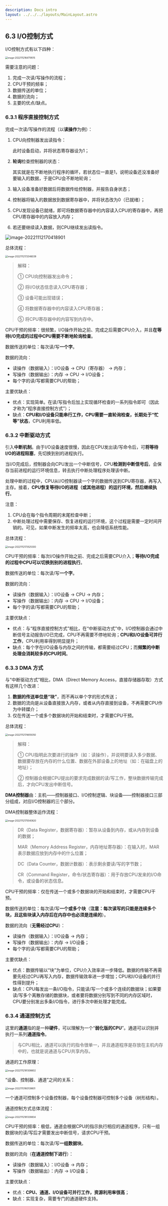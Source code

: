 ```yaml
---
description: Docs intro
layout: ../../../layouts/MainLayout.astro
---
```


## 6.3 I/O控制方式

I/O控制方式有以下四种：

<img src="https://images.drshw.tech/images/notes/image-20221112164719515.png" alt="image-20221112164719515" style="zoom:50%;" />

需要注意的问题：

1. 完成一次读/写操作的流程；
2. CPU干预的频率；
3. 数据传送的单位；
4. 数据的流向；
5. 主要的优点/缺点。

### 6.3.1 程序直接控制方式

完成一次读/写操作的流程（以**读操作**为例）：

1. CPU向控制器发出读指令：

   此时设备启动，并将状态寄存器设为1；

2. **轮询**检查控制器的状态：

   其实就是在不断地执行程序的循环，若状态位一直是1，说明设备还没准备好要输入的数据，于是CPU会不断地轮询；

3. 输入设备准备好数据后将数据传给控制器，并报告自身状态；

4. 控制器将输入的数据放到数据寄存器中，并将状态改为0（已就绪）；

5. CPU发现设备已就绪，即可将数据寄存器中的内容读入CPU的寄存器中，再把CPU寄存器中的内容放入内存；

6. 若还要继续读入数据，则CPU继续发出读指令。

![image-20221112170418901](https://images.drshw.tech/images/notes/image-20221112170418901.png)

总体流程：

<img src="https://images.drshw.tech/images/notes/image-20221112172046039.png" alt="image-20221112172046039" style="zoom:50%;" />

> 解释：
>
> ① CPU向控制器发出命令；
>
> ② 将I/O状态信息读入CPU寄存器；
>
> ③ 设备可能出现错误；
>
> ④ 将数据寄存器中的内容读入CPU寄存器；
>
> ⑤ 将CPU寄存器中的内容写到内存中。

CPU干预的频率：很频繁，I/O操作开始之前、完成之后需要CPU介入，并且**在等待I/O完成的过程中CPU需要不断地轮询检查**。

数据传送的单位：每次读/写**一个字**。

数据的流向：

+ 读操作（数据输入）：I/O设备 → CPU（寄存器） → 内存；
+ 写操作（数据输出）：内存 → CPU → I/O设备；
+ 每个字的读/写都需要CPU的帮助；

主要优缺点：

+ 优点：实现简单。在读/写指令后加上实现循环检查的一系列指令即可（因此才称为“程序直接控制方式”）；
+ 缺点：**CPU和I/O设备只能串行工作，CPU需要一直轮询检查，长期处于“忙等”状态**，CPU利用率低。

### 6.3.2 中断驱动方式

引入**中断机制**。由于I/O设备速度很慢，因此在CPU发出读/写命令后，可**将等待I/O的进程阻塞**，先切换到别的进程执行。

当I/O完成后，控制器会向CPU发出一个中断信号，CPU**检测到中断信号后**，会保存当前进程的运行环境信息，转去执行中断处理程序处理该中断。

处理中断的过程中，CPU从I/O控制器读一个字的数据传送到CPU寄存器，再写入主存。接着，**CPU恢复等待I/O的进程（或其他进程）的运行环境，然后继续执行**。

注意： 

1. CPU会在每个指令周期的末尾检查中断；
2. 中断处理过程中需要保存、恢复进程的运行环境，这个过程是需要一定时间开销的。可见，如果中断发生的频率太高，也会降低系统性能。

总体流程：

<img src="https://images.drshw.tech/images/notes/image-20221112173525300.png" alt="image-20221112173525300" style="zoom:50%;" />

CPU干预的频率：每次I/O操作开始之前、完成之后需要CPU介入；**等待I/O完成的过程中CPU可以切换到别的进程执行**。

数据传送的单位：每次读/写**一个字**。

数据的流向：

+ 读操作（数据输入）：I/O设备 → CPU → 内存；
+ 写操作（数据输出）：内存 → CPU → I/O设备；
+ 每个字的读/写都需要CPU的帮助；

主要优缺点：

+ 优点：与“程序直接控制方式”相比，在“中断驱动方式”中，I/O控制器会通过中断信号主动报告I/O已完成，CPU不再需要不停地轮询；**CPU和I/O设备可并行工作**，CPU利用率得到明显提升；
+ 缺点：每个字在I/O设备与内存之间的传输，都需要经过CPU；而**频繁的中断处理会消耗较多的CPU时间**。

### 6.3.3 DMA 方式

与“中断驱动方式”相比，DMA（Direct Memory Access，直接存储器存取）方式有这样几个改进：

1. **数据的传送单位是“块”**，而不再以单个字的形式传送；
2. 数据的流向是从设备直接放入内存，或者从内存直接到设备，不再需要CPU作为中转媒介；
3. 仅在传送一个或多个数据块的开始和结束时，才需要CPU干预。

总体流程：

<img src="https://images.drshw.tech/images/notes/image-20221112174655050.png" alt="image-20221112174655050" style="zoom:50%;" />

> 解释：
>
> ① CPU指明此次要进行的操作（如：读操作），并说明要读入多少数据、数据要存放在内存的什么位置、数据在外部设备上的地址（如：在磁盘上的地址）；
>
> ② 控制器会根据CPU提出的要求完成数据的读/写工作，整块数据传输完成后，才向CPU发出中断信号。

**DMA控制器**由：主机——控制器接口、I/O控制逻辑、块设备——控制器接口三部分组成，对应I/O控制器的三个部分。

DMA控制器整体运作流程：

<img src="https://images.drshw.tech/images/notes/image-20221112175540820.png" alt="image-20221112175540820" style="zoom:50%;" />

> DR（Data Register，数据寄存器）：暂存从设备到内存，或从内存到设备的数据；
>
> MAR（Memory Address Register，内存地址寄存器）：在输入时，MAR 表示数据应放到内存中的什么位置；
>
> DC（Data Counter，数据计数器）：表示剩余要读/写的字节数；
>
> CR（Command Register，命令/状态寄存器）：用于存放CPU发来的I/O命令，或设备的状态信息。

CPU干预的频率：仅在传送一个或多个数据块的开始和结束时，才需要CPU干预。

数据传送的单位：每次读/写**一个或多个块**（**注意：每次读写的只能是连续多个块，且这些块读入内存后在内存中也必须是连续的**）。

数据的流向（**无需经过CPU**）：

+ 读操作（数据输入）：I/O设备 → 内存；
+ 写操作（数据输出）：内存 → I/O设备；
+ 每个字的读/写都需要CPU的帮助；

主要优缺点：

+ 优点：数据传输以“块”为单位，CPU介入效率进一步降低。数据的传输不再需要先经过CPU再写入内存，数据传输效率进一步增加；CPU和I/O设备的并行性得到提升；
+ 缺点：CPU每发出一条I/O指令，只能读/写一个或多个连续的数据块；如果要读/写多个离散存储的数据块，或者要将数据分别写到不同的内存区域时，CPU要分别发出多条I/O指令，进行多次中断处理才能完成。

### 6.3.4 通道控制方式

这里的**通道**指的是一种**硬件**，可以理解为一个“**弱化版的CPU**”。通道可以识别并执行一系列**通道指令**。

> 与CPU相比，通道可以执行的指令很单一，并且通道程序是存放在主机内存中的，也就是说通道与CPU共享内存。

通道的工作原理：

<img src="https://images.drshw.tech/images/notes/image-20221112181306602.png" alt="image-20221112181306602" style="zoom:50%;" />

“设备、控制器、通道”之间的关系：

<img src="https://images.drshw.tech/images/notes/image-20221113160139801.png" alt="image-20221113160139801" style="zoom:50%;" />

一个通道可控制多个设备控制器，每个设备控制器可控制多个设备（树形结构）。

通道控制方式总体流程：

<img src="https://images.drshw.tech/images/notes/image-20221112181339834.png" alt="image-20221112181339834" style="zoom:50%;" />

CPU干预的频率：极低，通道会根据CPU的指示执行相应的通道程序，只有一组数据块的读/写后才需要发出中断信号，请求CPU干预。

数据传送的单位：每次读/写**一组数据块**。

数据的流向（**在通道控制下进行**）：

+ 读操作（数据输入）：I/O设备 → 内存；
+ 写操作（数据输出）：内存 → I/O设备；

主要优缺点：

+ 优点：**CPU、通道、I/O设备可并行工作，资源利用率很高**；
+ 缺点：实现复杂，需要专门的通道硬件支持。